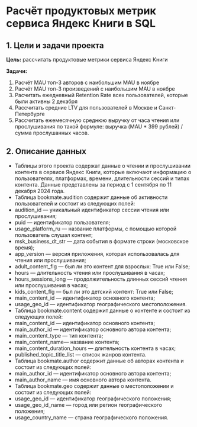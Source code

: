 # Расчёт продуктовых метрик сервиса Яндекс Книги в SQL

## 1. Цели и задачи проекта

**Цель:**  рассчитать продуктовые метрики сервиса Яндекс Книги

**Задачи:**
1. Расчёт MAU топ-3 авторов с наибольшим MAU в ноябре 
2. Расчёт MAU топ-3 произведений с наибольшим MAU в ноябре
3. Расчитать ежедневный Retention Rate всех пользователей, которые были активны 2 декабря
4. Рассчитать средние LTV для пользователей в Москве и Санкт-Петербурге
5. Рассчитать ежемесячную среднюю выручку от часа чтения или прослушивания по такой формуле: выручка (MAU * 399 рублей) / сумма прослушанных часов.
   
## 2. Описание данных 
- Таблицы этого проекта содержат данные о чтении и прослушивании контента в сервисе Яндекс Книги, которые включают информацию о пользователях, платформах, времени, длительности сессий и типах контента. Данные представлены за период с 1 сентября по 11 декабря 2024 года. 
- Таблица bookmate.audition содержит данные об активности пользователей и состоит из следующих полей:
- audition_id — уникальный идентификатор сессии чтения или прослушивания;
- puid — идентификатор пользователя;
- usage_platform_ru — название платформы, с помощью которой пользователь слушал контент;
- msk_business_dt_str — дата события в формате строки (московское время);
- app_version — версия приложения, которая использовалась для чтения или прослушивания;
- adult_content_flg — был ли это контент для взрослых: True или False;
- hours — длительность чтения или прослушивания в часах;
- hours_sessions_long — продолжительность длинных сессий чтения или прослушивания в часах;
- kids_content_flg — был ли это детский контент: True или False;
- main_content_id — идентификатор основного контента;
- usage_geo_id — идентификатор географического местоположения.
- Таблица bookmate.content содержит данные о контенте и состоит из следующих полей:
- main_content_id — идентификатор основного контента;
- main_author_id — идентификатор основного автора контента;
- main_content_type — тип контента;
- main_content_name— название контента;
- main_content_duration_hours — длительность контента в часах;
- published_topic_title_list — список жанров контента.
- Таблица bookmate.author содержит данные об авторах контента и состоит из следующих полей:
- main_author_id — идентификатор основного автора контента;
- main_author_name — имя основного автора контента.
- Таблица bookmate.geo содержит данные о местоположении и состоит из следующих полей:
- usage_geo_id — идентификатор географического положения;
- usage_geo_id_name — город или регион географического положения;
- usage_country_name — страна географического положения.

